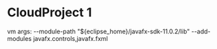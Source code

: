 # CloudProject 1
vm args: --module-path "${eclipse_home}/javafx-sdk-11.0.2/lib" --add-modules javafx.controls,javafx.fxml
